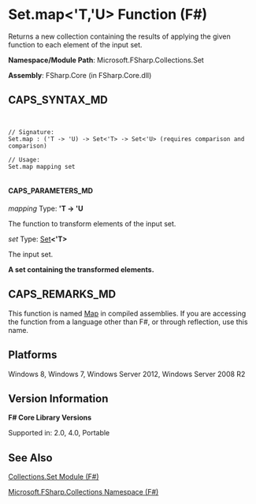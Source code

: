 # Set.map<'T,'U> Function (F#)

Returns a new collection containing the results of applying the given function to each element of the input set.

**Namespace/Module Path**: Microsoft.FSharp.Collections.Set

**Assembly**: FSharp.Core (in FSharp.Core.dll)


## CAPS_SYNTAX_MD



```


// Signature:
Set.map : ('T -> 'U) -> Set<'T> -> Set<'U> (requires comparison and comparison)

// Usage:
Set.map mapping set


```



#### CAPS_PARAMETERS_MD
*mapping*
Type: **'T -&gt; 'U**


The function to transform elements of the input set.


*set*
Type: [Set](http://msdn.microsoft.com/en-us/library/50cebdce-0cd7-4c5c-8ebc-f3a9e90b38d8)**&lt;'T&gt;**


The input set.



**A set containing the transformed elements.**
## CAPS_REMARKS_MD
This function is named [Map](http://msdn.microsoft.com/en-us/library/975316ea-55e3-4987-9994-90897ad45664) in compiled assemblies. If you are accessing the function from a language other than F#, or through reflection, use this name.


## Platforms
Windows 8, Windows 7, Windows Server 2012, Windows Server 2008 R2


## Version Information
**F# Core Library Versions**

Supported in: 2.0, 4.0, Portable




## See Also
[Collections.Set Module &#40;F&#35;&#41;](Collections.Set+Module+%28F%23%29.md)

[Microsoft.FSharp.Collections Namespace &#40;F&#35;&#41;](Microsoft.FSharp.Collections+Namespace+%28F%23%29.md)

